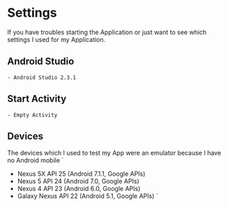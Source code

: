 # Settings
If you have troubles starting the Application or just want to see which settings I used for my Application.

## Android Studio
` - Android Studio 2.3.1
`

## Start Activity
` - Empty Activity
`

## Devices
The devices which I used to test my App were an emulator because I have no Android mobile
`
- Nexus 5X     API 25 (Android 7.1.1, Google APIs)
- Nexus 5      API 24 (Android 7.0, Google APIs)
- Nexus 4      API 23 (Android 6.0, Google APIs)
- Galaxy Nexus API 22 (Android 5.1, Google APIs)
`
